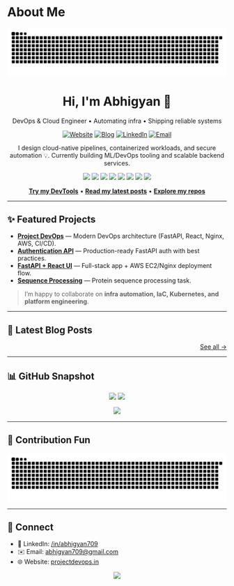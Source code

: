# About Me

<picture>
  <img alt="GitHub Contribution Snake (Ocean Theme)" src="https://raw.githubusercontent.com/abhigyan-709/snake-github/main/output/github-contribution-snake-ocean.svg" />
</picture>

<!--
  Abhigyan's modern GitHub Profile README
  - Clean layout
  - Big hero with quick links
  - Compact badges
  - Dynamic "Latest Blog Posts" (filled by GitHub Action)
  - Contribution snake
  - Stats row with dark-mode safety
-->

<!-- HERO -->
<h1 align="center">Hi, I'm Abhigyan 👋</h1>
<p align="center">
  DevOps & Cloud Engineer • Automating infra • Shipping reliable systems
</p>

<p align="center">
  <a href="https://projectdevops.in"><img alt="Website" src="https://img.shields.io/badge/Website-projectdevops.in-0ea5e9?style=for-the-badge&logo=google-chrome&logoColor=white"></a>
  <a href="https://blogs.projectdevops.in"><img alt="Blog" src="https://img.shields.io/badge/Blog-blogs.projectdevops.in-16a34a?style=for-the-badge&logo=hashnode&logoColor=white"></a>
  <a href="https://www.linkedin.com/in/abhigyan709/"><img alt="LinkedIn" src="https://img.shields.io/badge/LinkedIn-abhigyan709-0a66c2?style=for-the-badge&logo=linkedin&logoColor=white"></a>
  <a href="mailto:abhigyan709@gmail.com"><img alt="Email" src="https://img.shields.io/badge/Email-abhigyan709%40gmail.com-f43f5e?style=for-the-badge&logo=gmail&logoColor=white"></a>
</p>

<!-- QUICK SUMMARY -->
<p align="center">
  I design cloud-native pipelines, containerized workloads, and secure automation 💡.
  Currently building ML/DevOps tooling and scalable backend services.
</p>

<!-- KEY STACK (compact badge grid) -->
<p align="center">
  <img src="https://img.shields.io/badge/AWS-232F3E?style=flat&logo=amazonaws&logoColor=white" />
  <img src="https://img.shields.io/badge/Docker-2496ED?style=flat&logo=docker&logoColor=white" />
  <img src="https://img.shields.io/badge/Kubernetes-326CE5?style=flat&logo=kubernetes&logoColor=white" />
  <img src="https://img.shields.io/badge/Terraform-7B42BC?style=flat&logo=terraform&logoColor=white" />
  <img src="https://img.shields.io/badge/FastAPI-009688?style=flat&logo=fastapi&logoColor=white" />
  <img src="https://img.shields.io/badge/MongoDB-47A248?style=flat&logo=mongodb&logoColor=white" />
  <img src="https://img.shields.io/badge/Jenkins-D24939?style=flat&logo=jenkins&logoColor=white" />
  <img src="https://img.shields.io/badge/Git-111827?style=flat&logo=git&logoColor=white" />
</p>

<!-- HIGHLIGHTS / CTA -->
<p align="center">
  <a href="https://projectdevops.in#tools"><b>Try my DevTools</b></a> •
  <a href="https://blogs.projectdevops.in"><b>Read my latest posts</b></a> •
  <a href="https://github.com/abhigyan-709?tab=repositories"><b>Explore my repos</b></a>
</p>

---

## ✨ Featured Projects

- **[Project DevOps](https://github.com/abhigyan-709/project_devops)** — Modern DevOps architecture (FastAPI, React, Nginx, AWS, CI/CD).
- **[Authentication API](https://github.com/abhigyan-709/authentication_project)** — Production-ready FastAPI auth with best practices.
- **[FastAPI + React UI](https://github.com/abhigyan-709/fastapi_projects)** — Full-stack app + AWS EC2/Nginx deployment flow.
- **[Sequence Processing](https://github.com/abhigyan-709/sequence-processing)** — Protein sequence processing task.

> I’m happy to collaborate on **infra automation, IaC, Kubernetes, and platform engineering**.

---

## 📝 Latest Blog Posts

<!-- BLOG-POST-LIST:START -->
<!-- The GitHub Action will auto-fill a pretty HTML table here -->
<!-- BLOG-POST-LIST:END -->

<p align="right">
  <a href="https://blogs.projectdevops.in">See all →</a>
</p>

---

## 📊 GitHub Snapshot

<p align="center">
  <img src="https://github-readme-stats.vercel.app/api?username=abhigyan-709&show_icons=true&theme=merko" height="150" />
  <img src="https://github-readme-stats.vercel.app/api/top-langs/?username=abhigyan-709&layout=compact&theme=merko" height="150" />
</p>

<p align="center">
  <a href="https://github-profile-trophy.vercel.app/?username=abhigyan-709&theme=juicyfresh">
    <img src="https://github-profile-trophy.vercel.app/?username=abhigyan-709&theme=juicyfresh&margin-w=8&margin-h=8&row=1" />
  </a>
</p>

---

## 🧩 Contribution Fun

<picture>
  <img alt="GitHub Contribution Snake (Ocean Theme)" src="https://raw.githubusercontent.com/abhigyan-709/snake-github/main/output/github-contribution-snake-ocean.svg" />
</picture>

---

## 🤝 Connect

- 💼 LinkedIn: <a href="https://www.linkedin.com/in/abhigyan709/">/in/abhigyan709</a><br/>
- ✉️ Email: <a href="mailto:abhigyan709@gmail.com">abhigyan709@gmail.com</a><br/>
- 🌐 Website: <a href="https://projectdevops.in">projectdevops.in</a>

<p align="center">
  <img src="https://quotes-github-readme.vercel.app/api?type=horizontal&theme=radical" />
</p>

<!-- visitors counter (optional; comment out if you prefer) -->
<!-- <p align="center"><img src="https://komarev.com/ghpvc/?username=abhigyan-709&style=flat-square&color=blue" alt="Profile views"/></p> -->
